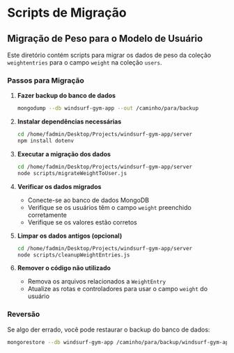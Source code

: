 # Scripts de Migração

## Migração de Peso para o Modelo de Usuário

Este diretório contém scripts para migrar os dados de peso da coleção `weightentries` para o campo `weight` na coleção `users`.

### Passos para Migração

1. **Fazer backup do banco de dados**
   ```bash
   mongodump --db windsurf-gym-app --out /caminho/para/backup
   ```

2. **Instalar dependências necessárias**
   ```bash
   cd /home/fadmin/Desktop/Projects/windsurf-gym-app/server
   npm install dotenv
   ```

3. **Executar a migração dos dados**
   ```bash
   cd /home/fadmin/Desktop/Projects/windsurf-gym-app/server
   node scripts/migrateWeightToUser.js
   ```

4. **Verificar os dados migrados**
   - Conecte-se ao banco de dados MongoDB
   - Verifique se os usuários têm o campo `weight` preenchido corretamente
   - Verifique se os valores estão corretos

5. **Limpar os dados antigos (opcional)**
   ```bash
   cd /home/fadmin/Desktop/Projects/windsurf-gym-app/server
   node scripts/cleanupWeightEntries.js
   ```

6. **Remover o código não utilizado**
   - Remova os arquivos relacionados a `WeightEntry`
   - Atualize as rotas e controladores para usar o campo `weight` do usuário

### Reversão

Se algo der errado, você pode restaurar o backup do banco de dados:

```bash
mongorestore --db windsurf-gym-app /caminho/para/backup/windsurf-gym-app
```
